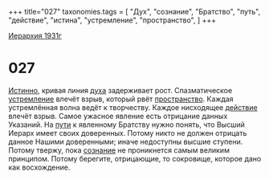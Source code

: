+++
title="027"
taxonomies.tags = [
"Дух",
"сознание",
"Братство",
"путь",
"действие",
"истина",
"устремление",
"пространство",
]
+++

[Иерархия 1931г](/agni/19312)

# 027
[Истинно](/tags/истина), кривая линия [духа](/tags/Дух) задерживает рост. Спазматическое [устремление](/tags/устремление) влечёт взрыв, который рвёт [пространство](/tags/пространство). Каждая устремлённая волна ведёт к творчеству. Каждое нисходящее [действие](/tags/действие) влечёт взрыв. Самое ужасное явление есть отрицание данных Указаний. На [пути](/tags/путь) к явленному Братству нужно понять, что Высший Иерарх имеет своих доверенных. Потому никто не должен отрицать данное Нашими доверенными; иначе недоступны высшие ступени. Потому твержу, пока [сознание](/tags/сознание) не проникнется самым великим принципом. Потому берегите, отрицающие, то сокровище, которое дано как восхождение.   

